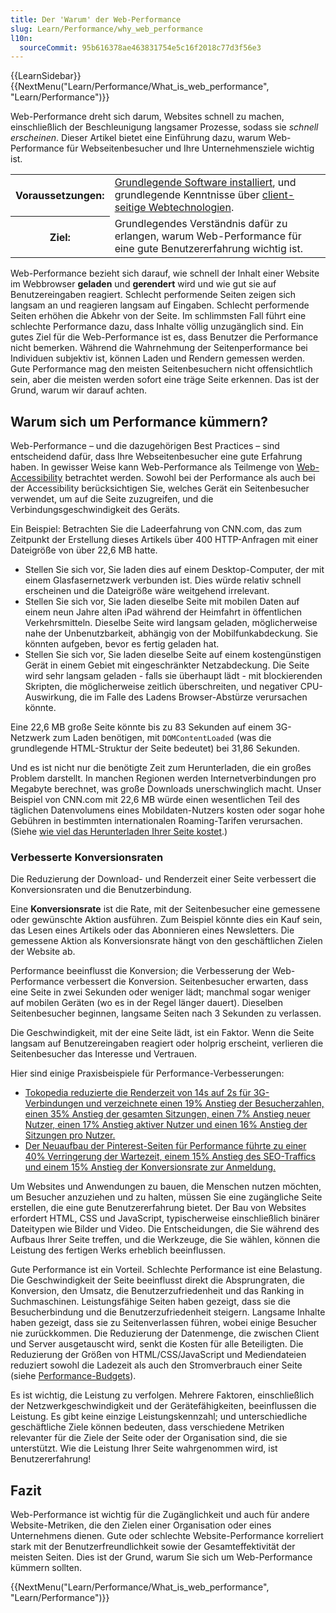 ```yaml
---
title: Der 'Warum' der Web-Performance
slug: Learn/Performance/why_web_performance
l10n:
  sourceCommit: 95b616378ae463831754e5c16f2018c77d3f56e3
---
```


{{LearnSidebar}}{{NextMenu("Learn/Performance/What_is_web_performance", "Learn/Performance")}}

Web-Performance dreht sich darum, Websites schnell zu machen, einschließlich der Beschleunigung langsamer Prozesse, sodass sie _schnell erscheinen_. Dieser Artikel bietet eine Einführung dazu, warum Web-Performance für Webseitenbesucher und Ihre Unternehmensziele wichtig ist.

<table>
  <tbody>
    <tr>
      <th scope="row">Voraussetzungen:</th>
      <td>
        <a
          href="/de/docs/Learn/Getting_started_with_the_web/Installing_basic_software"
          >Grundlegende Software installiert</a
        >, und grundlegende Kenntnisse über
        <a href="/de/docs/Learn/Getting_started_with_the_web"
          >client-seitige Webtechnologien</a
        >.
      </td>
    </tr>
    <tr>
      <th scope="row">Ziel:</th>
      <td>
        Grundlegendes Verständnis dafür zu erlangen, warum Web-Performance für eine gute
        Benutzererfahrung wichtig ist.
      </td>
    </tr>
  </tbody>
</table>

Web-Performance bezieht sich darauf, wie schnell der Inhalt einer Website im Webbrowser **geladen** und **gerendert** wird und wie gut sie auf Benutzereingaben reagiert. Schlecht performende Seiten zeigen sich langsam an und reagieren langsam auf Eingaben. Schlecht performende Seiten erhöhen die Abkehr von der Seite. Im schlimmsten Fall führt eine schlechte Performance dazu, dass Inhalte völlig unzugänglich sind. Ein gutes Ziel für die Web-Performance ist es, dass Benutzer die Performance nicht bemerken. Während die Wahrnehmung der Seitenperformance bei Individuen subjektiv ist, können Laden und Rendern gemessen werden. Gute Performance mag den meisten Seitenbesuchern nicht offensichtlich sein, aber die meisten werden sofort eine träge Seite erkennen. Das ist der Grund, warum wir darauf achten.

## Warum sich um Performance kümmern?

Web-Performance – und die dazugehörigen Best Practices – sind entscheidend dafür, dass Ihre Webseitenbesucher eine gute Erfahrung haben. In gewisser Weise kann Web-Performance als Teilmenge von [Web-Accessibility](/de/docs/Learn/Accessibility) betrachtet werden. Sowohl bei der Performance als auch bei der Accessibility berücksichtigen Sie, welches Gerät ein Seitenbesucher verwendet, um auf die Seite zuzugreifen, und die Verbindungsgeschwindigkeit des Geräts.

Ein Beispiel: Betrachten Sie die Ladeerfahrung von CNN.com, das zum Zeitpunkt der Erstellung dieses Artikels über 400 HTTP-Anfragen mit einer Dateigröße von über 22,6 MB hatte.

- Stellen Sie sich vor, Sie laden dies auf einem Desktop-Computer, der mit einem Glasfasernetzwerk verbunden ist. Dies würde relativ schnell erscheinen und die Dateigröße wäre weitgehend irrelevant.
- Stellen Sie sich vor, Sie laden dieselbe Seite mit mobilen Daten auf einem neun Jahre alten iPad während der Heimfahrt in öffentlichen Verkehrsmitteln. Dieselbe Seite wird langsam geladen, möglicherweise nahe der Unbenutzbarkeit, abhängig von der Mobilfunkabdeckung. Sie könnten aufgeben, bevor es fertig geladen hat.
- Stellen Sie sich vor, Sie laden dieselbe Seite auf einem kostengünstigen Gerät in einem Gebiet mit eingeschränkter Netzabdeckung. Die Seite wird sehr langsam geladen - falls sie überhaupt lädt - mit blockierenden Skripten, die möglicherweise zeitlich überschreiten, und negativer CPU-Auswirkung, die im Falle des Ladens Browser-Abstürze verursachen könnte.

Eine 22,6 MB große Seite könnte bis zu 83 Sekunden auf einem 3G-Netzwerk zum Laden benötigen, mit `DOMContentLoaded` (was die grundlegende HTML-Struktur der Seite bedeutet) bei 31,86 Sekunden.

Und es ist nicht nur die benötigte Zeit zum Herunterladen, die ein großes Problem darstellt. In manchen Regionen werden Internetverbindungen pro Megabyte berechnet, was große Downloads unerschwinglich macht. Unser Beispiel von CNN.com mit 22,6 MB würde einen wesentlichen Teil des täglichen Datenvolumens eines Mobildaten-Nutzers kosten oder sogar hohe Gebühren in bestimmten internationalen Roaming-Tarifen verursachen. (Siehe [wie viel das Herunterladen Ihrer Seite kostet](https://whatdoesmysitecost.com/).)

### Verbesserte Konversionsraten

Die Reduzierung der Download- und Renderzeit einer Seite verbessert die Konversionsraten und die Benutzerbindung.

Eine **Konversionsrate** ist die Rate, mit der Seitenbesucher eine gemessene oder gewünschte Aktion ausführen. Zum Beispiel könnte dies ein Kauf sein, das Lesen eines Artikels oder das Abonnieren eines Newsletters. Die gemessene Aktion als Konversionsrate hängt von den geschäftlichen Zielen der Website ab.

Performance beeinflusst die Konversion; die Verbesserung der Web-Performance verbessert die Konversion. Seitenbesucher erwarten, dass eine Seite in zwei Sekunden oder weniger lädt; manchmal sogar weniger auf mobilen Geräten (wo es in der Regel länger dauert). Dieselben Seitenbesucher beginnen, langsame Seiten nach 3 Sekunden zu verlassen.

Die Geschwindigkeit, mit der eine Seite lädt, ist ein Faktor. Wenn die Seite langsam auf Benutzereingaben reagiert oder holprig erscheint, verlieren die Seitenbesucher das Interesse und Vertrauen.

Hier sind einige Praxisbeispiele für Performance-Verbesserungen:

- [Tokopedia reduzierte die Renderzeit von 14s auf 2s für 3G-Verbindungen und verzeichnete einen 19% Anstieg der Besucherzahlen, einen 35% Anstieg der gesamten Sitzungen, einen 7% Anstieg neuer Nutzer, einen 17% Anstieg aktiver Nutzer und einen 16% Anstieg der Sitzungen pro Nutzer.](https://wpostats.com/2018/05/30/tokopedia-new-users.html)
- [Der Neuaufbau der Pinterest-Seiten für Performance führte zu einer 40% Verringerung der Wartezeit, einem 15% Anstieg des SEO-Traffics und einem 15% Anstieg der Konversionsrate zur Anmeldung.](https://wpostats.com/2017/03/10/pinterest-seo.html)

Um Websites und Anwendungen zu bauen, die Menschen nutzen möchten, um Besucher anzuziehen und zu halten, müssen Sie eine zugängliche Seite erstellen, die eine gute Benutzererfahrung bietet. Der Bau von Websites erfordert HTML, CSS und JavaScript, typischerweise einschließlich binärer Dateitypen wie Bilder und Video. Die Entscheidungen, die Sie während des Aufbaus Ihrer Seite treffen, und die Werkzeuge, die Sie wählen, können die Leistung des fertigen Werks erheblich beeinflussen.

Gute Performance ist ein Vorteil. Schlechte Performance ist eine Belastung. Die Geschwindigkeit der Seite beeinflusst direkt die Absprungraten, die Konversion, den Umsatz, die Benutzerzufriedenheit und das Ranking in Suchmaschinen. Leistungsfähige Seiten haben gezeigt, dass sie die Besucherbindung und die Benutzerzufriedenheit steigern. Langsame Inhalte haben gezeigt, dass sie zu Seitenverlassen führen, wobei einige Besucher nie zurückkommen. Die Reduzierung der Datenmenge, die zwischen Client und Server ausgetauscht wird, senkt die Kosten für alle Beteiligten. Die Reduzierung der Größen von HTML/CSS/JavaScript und Mediendateien reduziert sowohl die Ladezeit als auch den Stromverbrauch einer Seite (siehe [Performance-Budgets](/de/docs/Web/Performance/Performance_budgets)).

Es ist wichtig, die Leistung zu verfolgen. Mehrere Faktoren, einschließlich der Netzwerkgeschwindigkeit und der Gerätefähigkeiten, beeinflussen die Leistung. Es gibt keine einzige Leistungskennzahl; und unterschiedliche geschäftliche Ziele können bedeuten, dass verschiedene Metriken relevanter für die Ziele der Seite oder der Organisation sind, die sie unterstützt. Wie die Leistung Ihrer Seite wahrgenommen wird, ist Benutzererfahrung!

## Fazit

Web-Performance ist wichtig für die Zugänglichkeit und auch für andere Website-Metriken, die den Zielen einer Organisation oder eines Unternehmens dienen. Gute oder schlechte Website-Performance korreliert stark mit der Benutzerfreundlichkeit sowie der Gesamteffektivität der meisten Seiten. Dies ist der Grund, warum Sie sich um Web-Performance kümmern sollten.

{{NextMenu("Learn/Performance/What_is_web_performance", "Learn/Performance")}}
